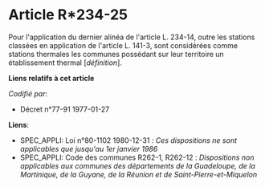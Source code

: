 # Article R*234-25

Pour l'application du dernier alinéa de l'article L. 234-14, outre les stations classées en application de l'article L.
141-3, sont considérées comme stations thermales les communes possédant sur leur territoire un établissement thermal
[*définition*].

**Liens relatifs à cet article**

_Codifié par_:

  - Décret n°77-91 1977-01-27

**Liens**:

  - SPEC_APPLI: Loi n°80-1102 1980-12-31 : *Ces dispositions ne sont applicables que jusqu'au 1er janvier 1986*
  - SPEC_APPLI: Code des communes R262-1, R262-12 : *Dispositions non applicables aux communes des départements de la Guadeloupe, de la Martinique, de la Guyane, de la Réunion et de Saint-Pierre-et-Miquelon*
